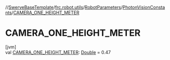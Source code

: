//[SwerveBaseTemplate](../../../../index.md)/[frc.robot.utils](../../index.md)/[RobotParameters](../index.md)/[PhotonVisionConstants](index.md)/[CAMERA_ONE_HEIGHT_METER](-c-a-m-e-r-a_-o-n-e_-h-e-i-g-h-t_-m-e-t-e-r.md)

# CAMERA_ONE_HEIGHT_METER

[jvm]\
val [CAMERA_ONE_HEIGHT_METER](-c-a-m-e-r-a_-o-n-e_-h-e-i-g-h-t_-m-e-t-e-r.md): [Double](https://kotlinlang.org/api/latest/jvm/stdlib/kotlin/-double/index.html) = 0.47
